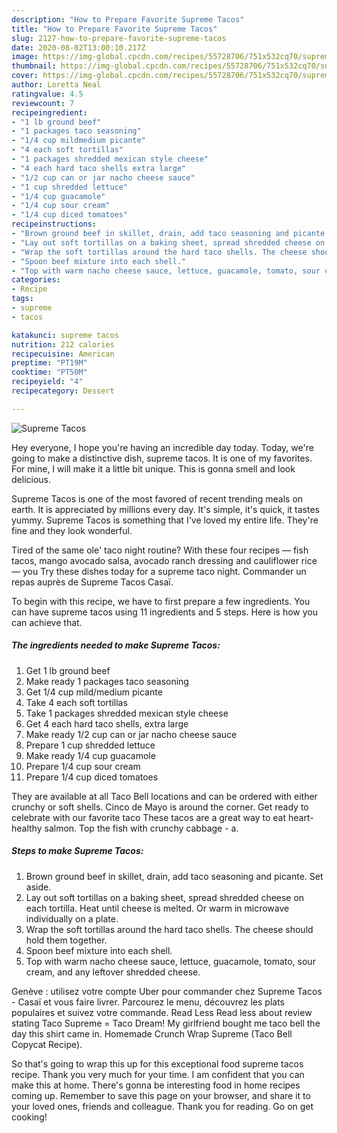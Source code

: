 ```yaml
---
description: "How to Prepare Favorite Supreme Tacos"
title: "How to Prepare Favorite Supreme Tacos"
slug: 2127-how-to-prepare-favorite-supreme-tacos
date: 2020-08-02T13:00:10.217Z
image: https://img-global.cpcdn.com/recipes/55728706/751x532cq70/supreme-tacos-recipe-main-photo.jpg
thumbnail: https://img-global.cpcdn.com/recipes/55728706/751x532cq70/supreme-tacos-recipe-main-photo.jpg
cover: https://img-global.cpcdn.com/recipes/55728706/751x532cq70/supreme-tacos-recipe-main-photo.jpg
author: Loretta Neal
ratingvalue: 4.5
reviewcount: 7
recipeingredient:
- "1 lb ground beef"
- "1 packages taco seasoning"
- "1/4 cup mildmedium picante"
- "4 each soft tortillas"
- "1 packages shredded mexican style cheese"
- "4 each hard taco shells extra large"
- "1/2 cup can or jar nacho cheese sauce"
- "1 cup shredded lettuce"
- "1/4 cup guacamole"
- "1/4 cup sour cream"
- "1/4 cup diced tomatoes"
recipeinstructions:
- "Brown ground beef in skillet, drain, add taco seasoning and picante. Set aside."
- "Lay out soft tortillas on a baking sheet, spread shredded cheese on each tortilla. Heat until cheese is melted. Or warm in microwave individually on a plate."
- "Wrap the soft tortillas around the hard taco shells. The cheese should hold them together."
- "Spoon beef mixture into each shell."
- "Top with warm nacho cheese sauce, lettuce, guacamole, tomato, sour cream, and any leftover shredded cheese."
categories:
- Recipe
tags:
- supreme
- tacos

katakunci: supreme tacos 
nutrition: 212 calories
recipecuisine: American
preptime: "PT19M"
cooktime: "PT50M"
recipeyield: "4"
recipecategory: Dessert

---
```



![Supreme Tacos](https://img-global.cpcdn.com/recipes/55728706/751x532cq70/supreme-tacos-recipe-main-photo.jpg)

Hey everyone, I hope you're having an incredible day today. Today, we're going to make a distinctive dish, supreme tacos. It is one of my favorites. For mine, I will make it a little bit unique. This is gonna smell and look delicious.

Supreme Tacos is one of the most favored of recent trending meals on earth. It is appreciated by millions every day. It's simple, it's quick, it tastes yummy. Supreme Tacos is something that I've loved my entire life. They're fine and they look wonderful.

Tired of the same ole&#39; taco night routine? With these four recipes — fish tacos, mango avocado salsa, avocado ranch dressing and cauliflower rice — you Try these dishes today for a supreme taco night. Commander un repas auprès de Supreme Tacos Casaï.


To begin with this recipe, we have to first prepare a few ingredients. You can have supreme tacos using 11 ingredients and 5 steps. Here is how you can achieve that.

<!--inarticleads1-->

##### The ingredients needed to make Supreme Tacos:

1. Get 1 lb ground beef
1. Make ready 1 packages taco seasoning
1. Get 1/4 cup mild/medium picante
1. Take 4 each soft tortillas
1. Take 1 packages shredded mexican style cheese
1. Get 4 each hard taco shells, extra large
1. Make ready 1/2 cup can or jar nacho cheese sauce
1. Prepare 1 cup shredded lettuce
1. Make ready 1/4 cup guacamole
1. Prepare 1/4 cup sour cream
1. Prepare 1/4 cup diced tomatoes


They are available at all Taco Bell locations and can be ordered with either crunchy or soft shells. Cinco de Mayo is around the corner. Get ready to celebrate with our favorite taco These tacos are a great way to eat heart-healthy salmon. Top the fish with crunchy cabbage - a. 

<!--inarticleads2-->

##### Steps to make Supreme Tacos:

1. Brown ground beef in skillet, drain, add taco seasoning and picante. Set aside.
1. Lay out soft tortillas on a baking sheet, spread shredded cheese on each tortilla. Heat until cheese is melted. Or warm in microwave individually on a plate.
1. Wrap the soft tortillas around the hard taco shells. The cheese should hold them together.
1. Spoon beef mixture into each shell.
1. Top with warm nacho cheese sauce, lettuce, guacamole, tomato, sour cream, and any leftover shredded cheese.


Genève : utilisez votre compte Uber pour commander chez Supreme Tacos - Casaï et vous faire livrer. Parcourez le menu, découvrez les plats populaires et suivez votre commande. Read Less Read less about review stating Taco Supreme = Taco Dream! My girlfriend bought me taco bell the day this shirt came in. Homemade Crunch Wrap Supreme (Taco Bell Copycat Recipe). 

So that's going to wrap this up for this exceptional food supreme tacos recipe. Thank you very much for your time. I am confident that you can make this at home. There's gonna be interesting food in home recipes coming up. Remember to save this page on your browser, and share it to your loved ones, friends and colleague. Thank you for reading. Go on get cooking!
